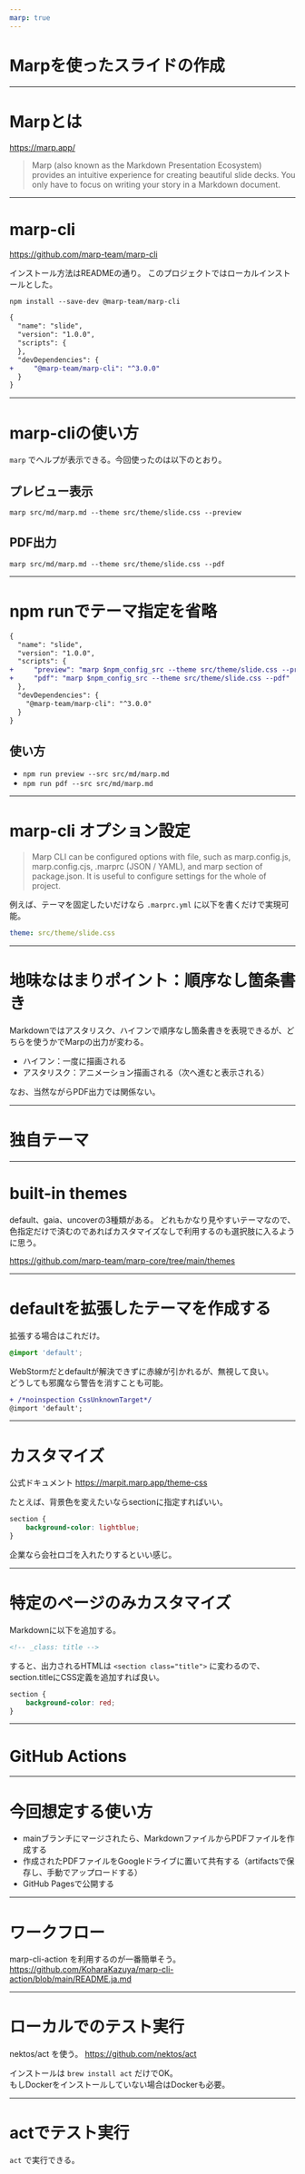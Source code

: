 ```yaml
---
marp: true
---
```

<!-- _class: top -->

# Marpを使ったスライドの作成

---

# Marpとは

https://marp.app/
> Marp (also known as the Markdown Presentation Ecosystem) provides an intuitive experience for creating beautiful slide decks. You only have to focus on writing your story in a Markdown document.

---

# marp-cli

https://github.com/marp-team/marp-cli

インストール方法はREADMEの通り。
このプロジェクトではローカルインストールとした。

`npm install --save-dev @marp-team/marp-cli`

```diff
{
  "name": "slide",
  "version": "1.0.0",
  "scripts": {
  },
  "devDependencies": {
+     "@marp-team/marp-cli": "^3.0.0"
  }
}
```

---

# marp-cliの使い方

`marp` でヘルプが表示できる。今回使ったのは以下のとおり。

## プレビュー表示

`marp src/md/marp.md --theme src/theme/slide.css --preview`

## PDF出力

`marp src/md/marp.md --theme src/theme/slide.css --pdf`

---

# npm runでテーマ指定を省略

```diff
{
  "name": "slide",
  "version": "1.0.0",
  "scripts": {
+     "preview": "marp $npm_config_src --theme src/theme/slide.css --preview",
+     "pdf": "marp $npm_config_src --theme src/theme/slide.css --pdf"
  },
  "devDependencies": {
    "@marp-team/marp-cli": "^3.0.0"
  }
}
```

## 使い方
- `npm run preview --src src/md/marp.md`
- `npm run pdf --src src/md/marp.md`

---

# marp-cli オプション設定

> Marp CLI can be configured options with file, such as marp.config.js, marp.config.cjs, .marprc (JSON / YAML), and marp section of package.json. It is useful to configure settings for the whole of project.

例えば、テーマを固定したいだけなら `.marprc.yml` に以下を書くだけで実現可能。

```yaml
theme: src/theme/slide.css
```

---

# 地味なはまりポイント：順序なし箇条書き

Markdownではアスタリスク、ハイフンで順序なし箇条書きを表現できるが、どちらを使うかでMarpの出力が変わる。

- ハイフン：一度に描画される
- アスタリスク：アニメーション描画される（次へ進むと表示される）

なお、当然ながらPDF出力では関係ない。

---
<!-- _class: title -->

# 独自テーマ

---

# built-in themes

default、gaia、uncoverの3種類がある。
どれもかなり見やすいテーマなので、色指定だけで済むのであればカスタマイズなしで利用するのも選択肢に入るように思う。

https://github.com/marp-team/marp-core/tree/main/themes

---

# defaultを拡張したテーマを作成する

拡張する場合はこれだけ。

```css
@import 'default';
```

WebStormだとdefaultが解決できずに赤線が引かれるが、無視して良い。  
どうしても邪魔なら警告を消すことも可能。

```diff
+ /*noinspection CssUnknownTarget*/
@import 'default';
```

---

# カスタマイズ

公式ドキュメント
https://marpit.marp.app/theme-css

たとえば、背景色を変えたいならsectionに指定すればいい。

```css
section {
    background-color: lightblue;
}
```

企業なら会社ロゴを入れたりするといい感じ。

---

# 特定のページのみカスタマイズ

Markdownに以下を追加する。
```markdown
<!-- _class: title -->
```

すると、出力されるHTMLは `<section class="title">` に変わるので、section.titleにCSS定義を追加すれば良い。

```css
section {
    background-color: red;
}
```

---
<!-- _class: title -->

# GitHub Actions

---

# 今回想定する使い方

- mainブランチにマージされたら、MarkdownファイルからPDFファイルを作成する
- 作成されたPDFファイルをGoogleドライブに置いて共有する（artifactsで保存し、手動でアップロードする）
- GitHub Pagesで公開する

---

# ワークフロー

marp-cli-action を利用するのが一番簡単そう。
https://github.com/KoharaKazuya/marp-cli-action/blob/main/README.ja.md

---

# ローカルでのテスト実行

nektos/act を使う。
https://github.com/nektos/act

インストールは `brew install act` だけでOK。  
もしDockerをインストールしていない場合はDockerも必要。

---

# actでテスト実行

`act` で実行できる。  
